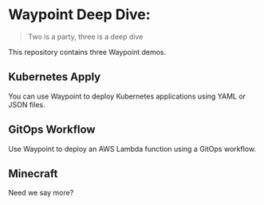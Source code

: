 # Waypoint Deep Dive:

> Two is a party, three is a deep dive

This repository contains three Waypoint demos.

## Kubernetes Apply

You can use Waypoint to deploy Kubernetes applications using YAML or JSON files.

## GitOps Workflow

Use Waypoint to deploy an AWS Lambda function using a GitOps workflow.

## Minecraft

Need we say more?
